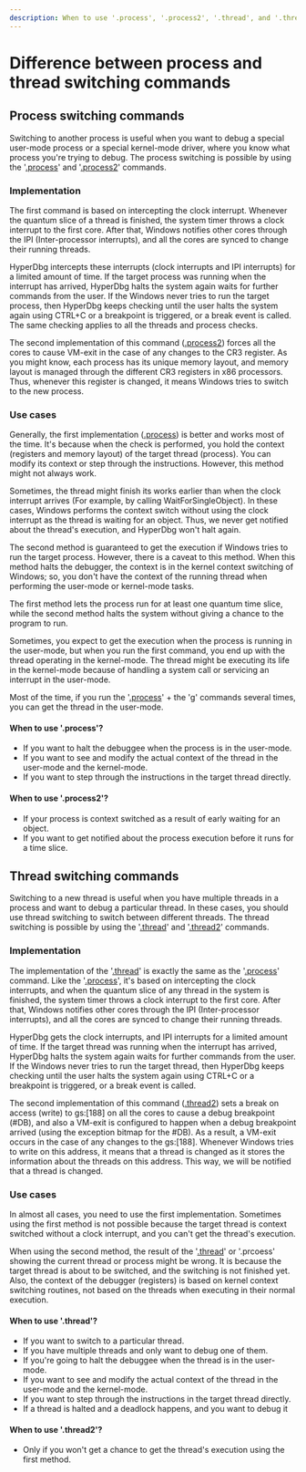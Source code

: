 ```yaml
---
description: When to use '.process', '.process2', '.thread', and '.thread2' commands
---
```


# Difference between process and thread switching commands

## Process switching commands

Switching to another process is useful when you want to debug a special user-mode process or a special kernel-mode driver, where you know what process you're trying to debug. The process switching is possible by using the '[.process](https://docs.hyperdbg.org/commands/meta-commands/.process)' and '[.process2](https://docs.hyperdbg.org/commands/meta-commands/.process)' commands.

### Implementation

The first command is based on intercepting the clock interrupt. Whenever the quantum slice of a thread is finished, the system timer throws a clock interrupt to the first core. After that, Windows notifies other cores through the IPI (Inter-processor interrupts), and all the cores are synced to change their running threads.

HyperDbg intercepts these interrupts (clock interrupts and IPI interrupts) for a limited amount of time. If the target process was running when the interrupt has arrived, HyperDbg halts the system again waits for further commands from the user. If the Windows never tries to run the target process, then HyperDbg keeps checking until the user halts the system again using CTRL+C or a breakpoint is triggered, or a break event is called. The same checking applies to all the threads and process checks.

The second implementation of this command ([.process2](https://docs.hyperdbg.org/commands/meta-commands/.process)) forces all the cores to cause VM-exit in the case of any changes to the CR3 register. As you might know, each process has its unique memory layout, and memory layout is managed through the different CR3 registers in x86 processors. Thus, whenever this register is changed, it means Windows tries to switch to the new process.

### Use cases

Generally, the first implementation ([.process](https://docs.hyperdbg.org/commands/meta-commands/.process)) is better and works most of the time. It's because when the check is performed, you hold the context (registers and memory layout) of the target thread (process). You can modify its context or step through the instructions. However, this method might not always work.

Sometimes, the thread might finish its works earlier than when the clock interrupt arrives (For example, by calling WaitForSingleObject). In these cases, Windows performs the context switch without using the clock interrupt as the thread is waiting for an object. Thus, we never get notified about the thread's execution, and HyperDbg won't halt again.

The second method is guaranteed to get the execution if Windows tries to run the target process. However, there is a caveat to this method. When this method halts the debugger, the context is in the kernel context switching of Windows; so, you don't have the context of the running thread when performing the user-mode or kernel-mode tasks.

The first method lets the process run for at least one quantum time slice, while the second method halts the system without giving a chance to the program to run.

Sometimes, you expect to get the execution when the process is running in the user-mode, but when you run the first command, you end up with the thread operating in the kernel-mode. The thread might be executing its life in the kernel-mode because of handling a system call or servicing an interrupt in the user-mode.

Most of the time, if you run the '[.process](https://docs.hyperdbg.org/commands/meta-commands/.process)' + the '[g](https://docs.hyperdbg.org/commands/debugging-commands/g)' commands several times, you can get the thread in the user-mode.

#### When to use '.process'?

* If you want to halt the debuggee when the process is in the user-mode.
* If you want to see and modify the actual context of the thread in the user-mode and the kernel-mode.
* If you want to step through the instructions in the target thread directly.

#### When to use '.process2'?

* If your process is context switched as a result of early waiting for an object.
* If you want to get notified about the process execution before it runs for a time slice.

## Thread switching commands

Switching to a new thread is useful when you have multiple threads in a process and want to debug a particular thread. In these cases, you should use thread switching to switch between different threads. The thread switching is possible by using the '[.thread](https://docs.hyperdbg.org/commands/meta-commands/.thread)' and '[.thread2](https://docs.hyperdbg.org/commands/meta-commands/.thread)' commands.

### Implementation

The implementation of the '[.thread](https://docs.hyperdbg.org/commands/meta-commands/.thread)' is exactly the same as the '[.process](https://docs.hyperdbg.org/commands/meta-commands/.process)' command. Like the '[.process](https://docs.hyperdbg.org/commands/meta-commands/.process)', it's based on intercepting the clock interrupts, and when the quantum slice of any thread in the system is finished, the system timer throws a clock interrupt to the first core. After that, Windows notifies other cores through the IPI (Inter-processor interrupts), and all the cores are synced to change their running threads.

HyperDbg gets the clock interrupts, and IPI interrupts for a limited amount of time. If the target thread was running when the interrupt has arrived, HyperDbg halts the system again waits for further commands from the user. If the Windows never tries to run the target thread, then HyperDbg keeps checking until the user halts the system again using CTRL+C or a breakpoint is triggered, or a break event is called.

The second implementation of this command ([.thread2](https://docs.hyperdbg.org/commands/meta-commands/.thread)) sets a break on access (write) to gs:\[188] on all the cores to cause a debug breakpoint (#DB), and also a VM-exit is configured to happen when a debug breakpoint arrived (using the exception bitmap for the #DB). As a result, a VM-exit occurs in the case of any changes to the gs:\[188]. Whenever Windows tries to write on this address, it means that a thread is changed as it stores the information about the threads on this address. This way, we will be notified that a thread is changed.

### Use cases

In almost all cases, you need to use the first implementation. Sometimes using the first method is not possible because the target thread is context switched without a clock interrupt, and you can't get the thread's execution.

When using the second method, the result of the '[.thread](https://docs.hyperdbg.org/commands/meta-commands/.thread)' or '.prcoess' showing the current thread or process might be wrong. It is because the target thread is about to be switched, and the switching is not finished yet. Also, the context of the debugger (registers) is based on kernel context switching routines, not based on the threads when executing in their normal execution.

#### When to use '.thread'?

* If you want to switch to a particular thread.
* If you have multiple threads and only want to debug one of them.
* If you're going to halt the debuggee when the thread is in the user-mode.
* If you want to see and modify the actual context of the thread in the user-mode and the kernel-mode.
* If you want to step through the instructions in the target thread directly.
* If a thread is halted and a deadlock happens, and you want to debug it

#### When to use '.thread2'?

* Only if you won't get a chance to get the thread's execution using the first method.
